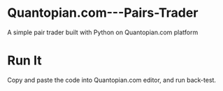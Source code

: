 Quantopian.com---Pairs-Trader
=============================

A simple pair trader built with Python on Quantopian.com platform

Run It
=======
Copy and paste the code into Quantopian.com editor, and run back-test.
